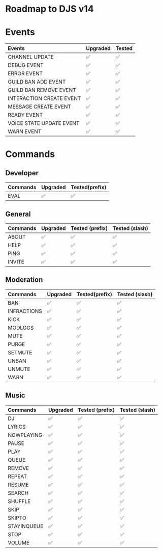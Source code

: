 # Roadmap to DJS v14

# Events

| Events                   | Upgraded | Tested |
| :----------------------- | :------- | :----- |
| CHANNEL UPDATE           | ✅       | ✅     |
| DEBUG EVENT              | ✅       | ✅     |
| ERROR EVENT              | ✅       | ✅     |
| GUILD BAN ADD EVENT      | ✅       | ✅     |
| GUILD BAN REMOVE EVENT   | ✅       | ✅     |
| INTERACTION CREATE EVENT | ✅       | ✅     |
| MESSAGE CREATE EVENT     | ✅       | ✅     |
| READY EVENT              | ✅       | ✅     |
| VOICE STATE UPDATE EVENT | ✅       | ✅     |
| WARN EVENT               | ✅       | ✅     |

# Commands

## Developer

| Commands | Upgraded | Tested(prefix) |
| :------- | :------- | :------------- |
| EVAL     | ✅       | ✅             |

## General

| Commands | Upgraded | Tested (prefix) | Tested (slash) |
| :------- | :------- | :-------------- | :------------- |
| ABOUT    | ✅       | ✅              | ✅             |
| HELP     | ✅       | ✅              | ✅             |
| PING     | ✅       | ✅              | ✅             |
| INVITE   | ✅       | ✅              | ✅             |

## Moderation

| Commands    | Upgraded | Tested(prefix) | Tested (slash) |
| :---------- | :------- | :------------- | :------------- |
| BAN         | ✅       | ✅             | ✅             |
| INFRACTIONS | ✅       | ✅             | ✅             |
| KICK        | ✅       | ✅             | ✅             |
| MODLOGS     | ✅       | ✅             | ✅             |
| MUTE        | ✅       | ✅             | ✅             |
| PURGE       | ✅       | ✅             | ✅             |
| SETMUTE     | ✅       | ✅             | ✅             |
| UNBAN       | ✅       | ✅             | ✅             |
| UNMUTE      | ✅       | ✅             | ✅             |
| WARN        | ✅       | ✅             | ✅             |

## Music

| Commands    | Upgraded | Tested (prefix) | Tested (slash) |
| :---------- | :------- | :-------------- | :------------- |
| DJ          | ✅       | ✅              | ✅             |
| LYRICS      | ✅       | ✅              | ✅             |
| NOWPLAYING  | ✅       | ✅              | ✅             |
| PAUSE       | ✅       | ✅              | ✅             |
| PLAY        | ✅       | ✅              | ✅             |
| QUEUE       | ✅       | ✅              | ✅             |
| REMOVE      | ✅       | ✅              | ✅             |
| REPEAT      | ✅       | ✅              | ✅             |
| RESUME      | ✅       | ✅              | ✅             |
| SEARCH      | ✅       | ✅              | ✅             |
| SHUFFLE     | ✅       | ✅              | ✅             |
| SKIP        | ✅       | ✅              | ✅             |
| SKIPTO      | ✅       | ✅              | ✅             |
| STAYINQUEUE | ✅       | ✅              | ✅             |
| STOP        | ✅       | ✅              | ✅             |
| VOLUME      | ✅       | ✅              | ✅             |
